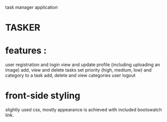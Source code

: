 task manager application

# TASKER

# features : 
user registration and  login
view and update profile (including uploading an image)
add, view and delete tasks 
set priority (high, medium, low) and category to a task
add, delete and view categories
user logout

# front-side styling
slightly used css, mostly appearance is achieved with included bootswatch link.
